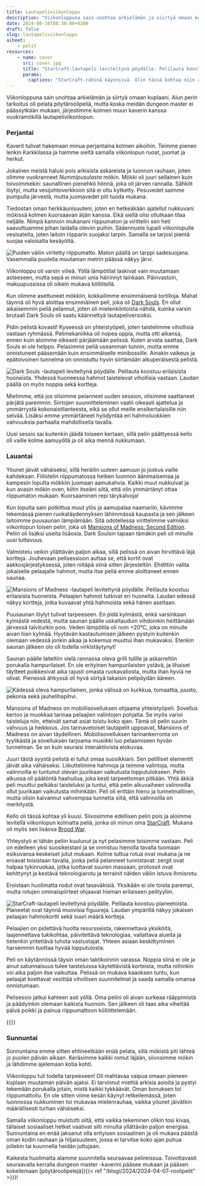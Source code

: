 ```yaml
---
title: Lautapeliviikonloppu
description: "Viikonloppuna sain unohtaa arkielämän ja siirtyä omaan kuplaani. Alun perin tarkoitus oli pelata pöytäroolipeliä, mutta koska meidän dungeon master ei päässytkään mukaan, järjestimme kolmen muun kaverin kanssa vuokramökillä lautapeliviikonlopun."
date: 2024-06-10T08:30:00+0300
draft: false
slug: lautapeliviikonloppu
aiheet:
    - pelit
resources:
    - name: cover
      src: cover.jpg
      title: "StarCraft-lautapeli leviteltynä pöydälle. Pelilauta koostuu planeetoista. Planeetat ovat täynnä muovisia figuureja. Laudan ympärillä näkyy jokaisen pelaajan hahmokortti sekä suuri määrä kortteja."
      params:
        captions: "StarCraft-rähinä käynnissä. Olin tässä kohtaa niin alakynnessä, ettei minun hahmoa juuri kentällä näy. Zergit ja protossit ottavat keskenään yhteen."
---
```

Viikonloppuna sain unohtaa arkielämän ja siirtyä omaan kuplaani. Alun perin tarkoitus oli pelata pöytäroolipeliä, mutta koska meidän dungeon master ei päässytkään mukaan, järjestimme kolmen muun kaverin kanssa vuokramökillä lautapeliviikonlopun.

<!--more-->

### Perjantai
Kaverit tulivat hakemaan minua perjantaina kolmen aikoihin. Teimme pienen lenkin Karkkilassa ja haimme sieltä samalla viikonlopun ruoat, juomat ja herkut.

Jokainen meistä halusi pois arkisista askareista ja luonnon rauhaan, joten olimme vuokranneet *Nummipusulasta* mökin. Mökki oli juuri sellainen kuin toivoimmekin: saunallinen pienehkö hönnä, joka oli järven rannalla. Sähköt löytyi, mutta vesijohtoverkkoon sitä ei oltu kytketty. Pesuvedet saimme pumpulla järvestä, mutta juomavedet piti tuoda mukana.

Tiedostan oman herkkäunisuuteni, joten en hetkeäkään ajatellut nukkuvani mökissä kolmen kuorsaavan äijän kanssa. Eikä siellä olisi ollutkaan tilaa neljälle. Niinpä kannoin mukanani riippumaton ja virittelin sen heti saavuttuamme pihan laidalla oleviin puihin. Sääennuste lupaili viikonlopulle vesisateita, joten laitoin riipparin suojaksi tarpin. Samalla se tarjosi pientä suojaa valoisalta kesäyöltä.

![Puiden väliin viritetty riippumatto. Maton päällä on tarppi sadesuojana. Vasemmalla puolella muutaman metrin päässä näkyy järvi.](riippumatto.jpg "Minun yöpaikka, jossa sain kuorsaamisen sijaan kuunnella leppoisaa lintujen laulua.")

Viikonloppu oli varsin viileä. Yöllä lämpötilat laskivat vain muutamaan asteeseen, mutta sepä ei minun unia häirinnyt lainkaan. Päinvastoin, makuupussissa oli oikein mukava köllötellä.

Kun olimme asettuneet mökkiin, kokkailimme ensimmäisenä tortilloja. Mahat täynnä oli hyvä aloittaa ensimmäinen peli, joka oli [Dark Souls](https://boardgamegeek.com/boardgame/197831/dark-souls-the-board-game). En ollut aikaisemmin peliä pelannut, joten oli mielenkiintoista nähdä, kuinka varsin brutaali Dark Souls oli saatu käännettyä lautapeliversioksi.

Pidin pelistä kovasti! Kyseessä on yhteistyöpeli, joten taistelimme vihollisia vastaan ryhmässä. Pelimekaniikka oli nopea oppia, mutta otti aikansa, ennen kuin aloimme oikeasti pärjäämään pelissä. Kuten arvata saattaa, Dark Souls ei ole helppo. Pelasimme peliä useamman tunnin, mutta emme onnistuneet pääsemään kuin ensimmäiselle minibossille. Ainakin vaikeus ja epätoivoinen tunnelma on onnistuttu hyvin siirtämään alkuperäisestä pelistä.

![Dark Souls -lautapeli leviteltynä pöydälle. Pelilauta koostuu erilaisista huoneista. Yhdessä huoneessa hahmot taistelevat vihollisia vastaan. Laudan päällä on myös noppia sekä kortteja.](dark-souls.jpg "Dark Souls ei ole vaikea oppia, mutta tarjoaa mukavan määrän taktikointia ja miettimistä. Onnistuminen vaatii suunnitelman lisäksi yhteistyötä.")

Mietimme, että jos olisimme pelanneet uuden session, olisimme saattaneet pärjätä paremmin. Siirtojen suunnitteleminen vaatii oikeasti ajattelua ja ymmärrystä kokonaistilanteesta, eikä se ollut meille ensikertalaisille niin selvää. Lisäksi emme ymmärtäneet hyödyntää eri hahmoluokkien vahvuuksia parhaalla mahdollisella tavalla.

Uusi sessio sai kuitenkin jäädä toiseen kertaan, sillä pelin päättyessä kello oli vaille kolme aamuyöllä ja oli aika mennä nukkumaan.

### Lauantai
Yöunet jäivät vähäiseksi, sillä heräilin uuteen aamuun jo joskus vaille kahdeksan. Fiilistelin riippumatossa hetken luonnon äänimaisemaa ja kampesin lopulta mökkiin juomaan aamukahvia. Kaikki muut nukkuivat ja kun avasin mökin oven, kiitin itseäni siitä, että olin ymmärtänyt ottaa riippumaton mukaan. Kuorsaaminen repi tärykalvoja!

Kun lopulta sain potkittua muut ylös ja aamupalaa naamariin, kävimme tekemässä pienen ruokatäydennyksen lähimmässä kaupasta ja sen jälkeen laitoimme puusaunan lämpiämään. Sitä odotellessa virittelimme valmiiksi viikonlopun toisen pelin, joka oli [Mansions of Madness: Second Edition](https://boardgamegeek.com/boardgame/205059/mansions-of-madness-second-edition). Peliin oli lisäksi useita lisäosia. Dark Soulsin tapaan tämäkin peli oli minulle uusi tuttavuus.

Valmistelu veikin yllättävän paljon aikaa, sillä pelissä on aivan hirvittävä läjä kortteja. Jouhevaan pelisessioon auttaa se, että kortit ovat aakkosjärjestyksessä, joten niitäpä siinä sitten järjesteltiin. Ehdittiin valita jokaiselle pelaajalle hahmot, mutta itse peliä emme aloittaneet ennen saunaa.

![Mansions of Madness -lautapeli leviteltynä pöydälle. Pelilauta koostuu erilaisista huoneista. Pelaajien hahmot tutkivat eri huoneita. Laudan edessä näkyy kortteja, jotka kuvaavat yhtä hahmoista sekä hänen aseitaan.](mansions-of-madness.jpg "Mansions of Madness -seikkailu alkamassa. Pelilauta oli vielä tässä kohtaa pieni, sillä emme olleet ehtineet tutkia ympäristöä.")

Puusaunan löylyt tulivat tarpeeseen. En pidä kylmästä, enkä varsinkaan kylmästä vedestä, mutta saunan päälle uskaltauduin vihdoinkin heittämään järvessä talviturkin pois. Veden lämpötila oli noin +20°C, joka on minulle aivan liian kylmää. Hyytävän kastautumisen jälkeen pystyin kuitenkin olemaan vedessä jonkin aikaa ja kokemus muuttui ihan mukavaksi. Etenkin saunan jälkeen olo oli todella virkistäytynyt!

Saunan päälle laiteltiin vielä rannassa oleva grilli tulille ja askarreltiin porukalla hampurilaiset. En ole erityinen hampurilaisten ystävä, ja lihaiset täytteet poikkesivat aika rajusti omasta ruokavaliosta, mutta ihan hyviä ne olivat. Pienessä ähkyssä oli hyvä siirtyä takaisin pelipöydän ääreen.

![Kädessä oleva hampurilainen, jonka välissä on kurkkua, tomaattia, juusto, pekonia sekä jauhelihapihvi.](hamppari.jpg "En ole kovin suuri hampurilaisten ystävä, mutta kyllähän tämä alas meni, vaikka olikin aika kaukana omasta ruokavaliosta.")

Mansions of Madness on mobiilisovelluksen ohjaama yhteistyöpeli. Sovellus kertoo ja muokkaa tarinaa pelaajien valintojen pohjalta. Se myös varioi taisteluja niin, etteivät samat asiat toistu koko ajan. Tämä oli pelin suurin vahvuus ja heikkous. Jos tarinavetoiset lautapelit uppoavat, Mansions of Madness on aivan täydellinen. Mobiilisovelluksen tarinankerronta on tyylikästä ja sovelluksen tarjoama musiikki luo pelaamiseen hyvän tunnelman. Se on kuin seuraisi interaktiivista elokuvaa.

Juuri tästä syystä pelistä ei tullut omaa suosikkiani. Sen pelilliset elementit jäivät aika vähäiseksi. Liikuttelimme hahmoja ja teimme valintoja, mutta valinnoilla ei tuntunut olevan juurikaan vaikutusta lopputulokseen. Pelin alkuosa oli päätöntä haahuilua, joka kesti tarpeettoman pitkään. Yhtä äkkiä peli muuttui pelkäksi taisteluksi ja tuntui, että pelin alkuvaiheen valinnoilla ollut juurikaan vaikutusta mihinkään. Peli oli erittäin hieno ja tunnelmallinen, mutta olisin kaivannut vahvempaa tunnetta siitä, että valinnoilla on merkitystä.

Kello oli tässä kohtaa yli kuusi. Siivosimme edellisen pelin pois ja aloimme levitellä viikonlopun kolmatta peliä, jonka oli minun oma [StarCraft](https://boardgamegeek.com/boardgame/22827/starcraft-the-board-game). Mukana oli myös sen lisäosa [Brood War](https://boardgamegeek.com/boardgameexpansion/38796/starcraft-the-board-game-brood-war-expansion).

Yhteystyö ei tähän peliin kuulunut ja nyt pelasimme toisimme vastaan. Peli on edelleen yksi suosikeistani ja se onnistuu hienolla tavalla tuomaan esikuvansa keskeiset jutut mukaan. Kolme tuttua rotua ovat mukana ja ne eroavat toisistaan tavalla, jonka peliä pelanneet tunnistavat: zergit ovat halpaa tykinruokaa, jotka luottavat suuren massaan, protossit ovat kehittynyt ja kestävä teknologiarotu ja terrainit näiden väliin istuva ihmisrotu.

Eroistaan huolimatta rodut ovat tasaväkisiä. Yksikään ei ole toista parempi, mutta rotujen ominaispiirteet ohjaavat hieman erilaiseen pelityyliin.

![StarCraft-lautapeli leviteltynä pöydälle. Pelilauta koostuu planeetoista. Planeetat ovat täynnä muovisia figuureja. Laudan ympärillä näkyy jokaisen pelaajan hahmokortti sekä suuri määrä kortteja.](cover.jpg )

Pelaajien on pidettävä huolta resursseista, rakennettava yksiköitä, laajennettava tukikohtaa, päivitettävä teknologiaa, vallattava alueita ja tietenkin yritettävä tuhota vastustajat. Yhteen asiaan keskittyminen harvemmin tuottaa hyvää lopputulosta.

Peli on käytännössä täysin oman taktikoinnin varassa. Noppia siinä ei ole ja ainut satunnaisuus tulee taisteluissa käytettävistä korteista, mutta niihinkin voi aika paljon itse vaikuttaa. Pelissä on mukava kaaoksen tuntu, kun pelaajat koettavat vesittää vihollisen suunnitelmat ja saada samalla omansa onnistumaan.

Pelisessio jatkui kahteen asti yöllä. Oma pelini oli aivan surkeaa rääppimistä ja päädyinkin olemaan kaikista huonoin. Sen jälkeen oli taas aika viheltää päivä poikki ja painua riippumattoon köllöttelemään.

{{<cover>}}

### Sunnuntai

Sunnuntaina emme sitten ehtineetkään enää pelata, sillä mökistä piti lähteä jo puolen päivän aikaan. Keräsimme kaikki romut läjään, siivosimme mökin ja lähdimme ajelemaan kotia kohti.

Viikonloppu tuli todella tarpeeseen! Oli mahtavaa vaipua omaan pieneen kuplaan muutaman päivän ajaksi. Ei tarvinnut miettiä arkisia asioita ja pystyi tekemään porukalla jotain, mistä kaikki tykkäävät. Oman bonuksen toi riippumattoilu. En ole sitten viime kesän käynyt retkeilemässä, joten luonnossa nukkuminen toi mukavaa mielenrauhaa, vaikka yöunet jäivätkin määrällisesti turhan vähäiseksi.

Samalla viikonloppu muistutti siitä, että vaikka tekeminen olikin tosi kivaa, tällaiset sosiaaliset hetket vaativat silti minulta yllättävän paljon energiaa. Sunnuntaina en enää jaksanut olla erityisen sosiaalinen ja oli mukava päästä oman kodin rauhaan ja hiljaisuuteen, jossa ei tarvitse koko ajan puhua jollekin tai kuunnella heidän juttujaan.

Kaikesta huolimatta alamme suunnitella seuraavaa pelireissua. Toivottavasti seuraavalla kerralla dungeon master -kaverini pääsee mukaan ja pääsen kokeilemaan [pöytäroolipelejä]({{< ref "/blogi/2024/2024-04-07-roolipelit" >}})!
